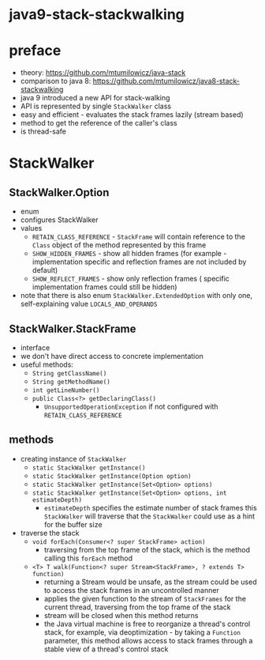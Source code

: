 # java9-stack-stackwalking

# preface
* theory: https://github.com/mtumilowicz/java-stack
* comparison to java 8: https://github.com/mtumilowicz/java8-stack-stackwalking
* java 9 introduced a new API for stack-walking
* API is represented by single `StackWalker` class
* easy and efficient - evaluates the stack frames lazily (stream based)
* method to get the reference of the caller's class
* is thread-safe

# StackWalker
## StackWalker.Option
* enum
* configures StackWalker
* values
    * `RETAIN_CLASS_REFERENCE` - `StackFrame` will contain
    reference to the `Class` object of the method represented
    by this frame
    * `SHOW_HIDDEN_FRAMES` - show all hidden frames (for example -
    implementation specific and reflection frames are not included
    by default)
    * `SHOW_REFLECT_FRAMES` - show only reflection frames (
    specific implementation frames could still be hidden)
* note that there is also enum `StackWalker.ExtendedOption` 
with only one, self-explaining value `LOCALS_AND_OPERANDS`
## StackWalker.StackFrame
* interface
* we don't have direct access to concrete implementation
* useful methods:
    * `String getClassName()`
    * `String getMethodName()`
    * `int getLineNumber()`
    * `public Class<?> getDeclaringClass()`
        * `UnsupportedOperationException` if not configured with
        `RETAIN_CLASS_REFERENCE`
## methods
* creating instance of `StackWalker`
    * `static StackWalker getInstance()`
    * `static StackWalker getInstance(Option option)`
    * `static StackWalker getInstance(Set<Option> options)`
    * `static StackWalker getInstance(Set<Option> options, int estimateDepth)`
        * `estimateDepth` specifies the estimate number of stack frames
          this `StackWalker` will traverse that the `StackWalker` could
          use as a hint for the buffer size
* traverse the stack
    * `void forEach(Consumer<? super StackFrame> action)`
        * traversing from the top frame of the stack, which is the method calling this `forEach` method
    * `<T> T walk(Function<? super Stream<StackFrame>, ? extends T> function)`    
        * returning a Stream<StackFrame> would be unsafe, as the stream could
          be used to access the stack frames in an uncontrolled manner
        * applies the given function to the stream of `StackFrames`
          for the current thread, traversing from the top frame of the stack
        * stream will be closed when this method returns
        * the Java virtual machine is free to reorganize a thread's control stack, for example, via
          deoptimization - by taking a `Function` parameter, this method allows access to stack frames 
          through a stable view of a thread's control stack
